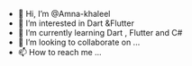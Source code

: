 - 👋 Hi, I’m @Amna-khaleel
- 👀 I’m interested in Dart &Flutter 
- 🌱 I’m currently learning Dart , Flutter and C#
- 💞️ I’m looking to collaborate on ...
- 📫 How to reach me ...

<!---
Amna-khaleel/Amna-khaleel is a ✨ special ✨ repository because its `README.md` (this file) appears on your GitHub profile.
You can click the Preview link to take a look at your changes.
--->
